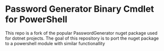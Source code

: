 # Password Generator Binary Cmdlet for PowerShell

This repo is a fork of the popular PasswordGenerator nuget package used for dotnet projects. The goal of this repository is to port the nuget package to a powershell module with similar functionallity